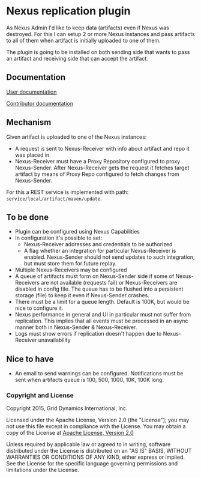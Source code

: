 # Nexus replication plugin

As Nexus Admin I'd like to keep data (artifacts) even if Nexus was destroyed.
For this I can setup 2 or more Nexus instances and pass artifacts to all of
them when artifact is initially uploaded to one of them.

The plugin is going to be installed on both sending side that wants to
pass an artifact and receiving side that can accept the artifact.

## Documentation

[User documentation](documentation/user_doc.md)

[Contributor documentation](documentation/contributor_doc.md)

## Mechanism

Given artifact is uploaded to one of the Nexus instances:
- A request is sent to Nexus-Receiver with info about artifact and repo it was
 placed in
- Nexus-Receiver must have a Proxy Repository configured to proxy Nexus-Sender.
 After Nexus-Receiver gets the request it fetches target artifact by means of
 Proxy Repo configured to fetch changes from Nexus-Sender.

For this a REST service is implemented with path:
`service/local/artifact/maven/update`.

## To be done

- Plugin can be configured using Nexus Capabilities
- In configuration it's possible to set:
    - Nexus-Receiver addresses and credentials to be authorized
    - A flag whether an integration for particular Nexus-Receiver is enabled.
 Nexus-Sender should not send updates to such integration, but must store
 them for future replay.
- Multiple Nexus-Receivers may be configured
- A queue of artifacts must form on Nexus-Sender side if some of
 Nexus-Receivers are not available (requests fail) or Nexus-Receivers are
 disabled in config file. The queue has to be flushed into a persistent storage
 (file) to keep it even if Nexus-Sender crashes.
- There must be a limit for a queue length. Default is 100K, but would be nice
 to configure it.
- Nexus performance in general and UI in particular must not suffer from
 replication. This implies that all events must be processed in an async manner
 both in Nexus-Sender & Nexus-Receiver.
- Logs must show errors if replication doesn't happen due to Nexus-Receiver
 unavailability

## Nice to have

- An email to send warnings can be configured. Notifications must be sent when
 artifacts queue is 100, 500, 1000, 10K, 100K long.
 
### Copyright and License

Copyright 2015, Grid Dynamics International, Inc.

Licensed under the Apache License, Version 2.0 (the "License");
you may not use this file except in compliance with the License.
You may obtain a copy of the License at [Apache License, Version 2.0](LICENSE.txt)

Unless required by applicable law or agreed to in writing, software
distributed under the License is distributed on an "AS IS" BASIS,
WITHOUT WARRANTIES OR CONDITIONS OF ANY KIND, either express or implied.
See the License for the specific language governing permissions and
limitations under the License.
